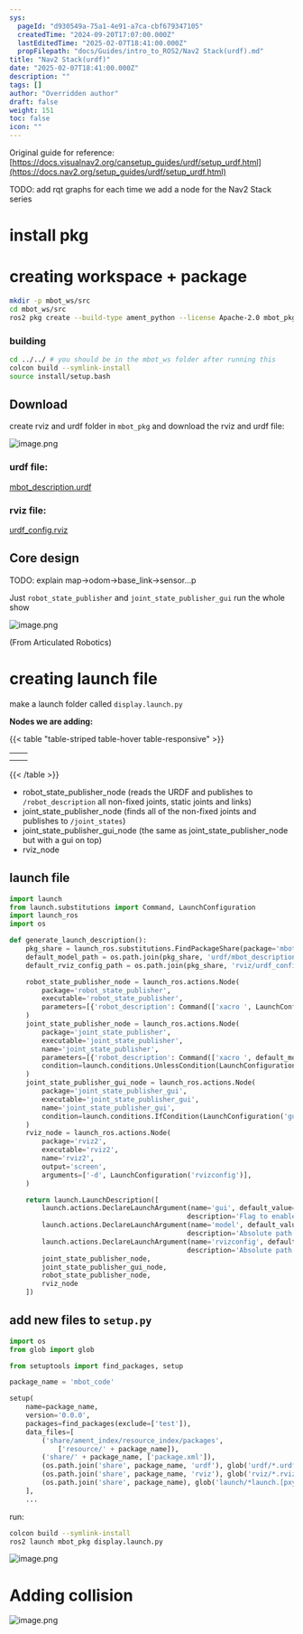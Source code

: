 ```yaml
---
sys:
  pageId: "d930549a-75a1-4e91-a7ca-cbf679347105"
  createdTime: "2024-09-20T17:07:00.000Z"
  lastEditedTime: "2025-02-07T18:41:00.000Z"
  propFilepath: "docs/Guides/intro_to_ROS2/Nav2 Stack(urdf).md"
title: "Nav2 Stack(urdf)"
date: "2025-02-07T18:41:00.000Z"
description: ""
tags: []
author: "Overridden author"
draft: false
weight: 151
toc: false
icon: ""
---
```


Original guide for reference: [https://docs.visualnav2.org/cansetup_guides/urdf/setup_urdf.html](https://docs.nav2.org/setup_guides/urdf/setup_urdf.html)

TODO: add rqt graphs for each time we add a node for the Nav2 Stack series

# install pkg

# creating workspace + package

```bash
mkdir -p mbot_ws/src
cd mbot_ws/src
ros2 pkg create --build-type ament_python --license Apache-2.0 mbot_pkg 
```

### building 

```bash
cd ../../ # you should be in the mbot_ws folder after running this
colcon build --symlink-install  
source install/setup.bash
```

## Download

create rviz and urdf folder in `mbot_pkg` and download the rviz and urdf file:

![image.png](https://prod-files-secure.s3.us-west-2.amazonaws.com/d518164a-d88e-44d1-a4ee-3adb3bd8bce0/60e8d4f3-bb68-4928-b682-3519bd67f0c9/image.png?X-Amz-Algorithm=AWS4-HMAC-SHA256&X-Amz-Content-Sha256=UNSIGNED-PAYLOAD&X-Amz-Credential=ASIAZI2LB466RSSOFVWX%2F20250426%2Fus-west-2%2Fs3%2Faws4_request&X-Amz-Date=20250426T200819Z&X-Amz-Expires=3600&X-Amz-Security-Token=IQoJb3JpZ2luX2VjELP%2F%2F%2F%2F%2F%2F%2F%2F%2F%2FwEaCXVzLXdlc3QtMiJGMEQCIHJneoGAJYve7pHK4I6UW9376E7DrshMH2gh6d6k1aMTAiAFdcV%2BJnIoGUk6f7jjRoY9hjYi8PIP5lSK70Zo%2BpTOqir%2FAwhMEAAaDDYzNzQyMzE4MzgwNSIMtg26typMBAsArB4wKtwDYcXHQppBrQCmKY58OzfJWAMTHYVaIPeVj%2BO9Jk%2BRkbxHvhkAUELLJJHGF0i4JJyzvVE9g6Xuup6pjBrlgQzmaFQDzblrhnzuQZD%2BEnS8gIRl1LIIFZIP4l%2FhP1YxwIoz%2BhkO1TfQcAWYqFR5BAN7YfAG3agONBg3zSEZ803ZTUyaAaR1qEhZ6zXSOC1oRVjm69UVHI1j4IoFhPBholJskhkvsKw1u2l4HFo37ypsxBKV3Ez4V%2BnKmfWgNiYM8rsCtIGdylyZ4bbRDRIxbLNSq47tmq576laNud%2F5y55FTQkSNA2YCy2Wq930FKfogTN4vbNjiYkc0BPtDdrLO%2FYFPsskwz32xYJJHMXjN0H5%2FGlLfcE1MfIZU%2FDD%2BdWnOBFlWN68iEFFCExDBKuzwZvBd49yQJMLC8I%2BVXnZ5L7T5P2eQTPmPzniCGy%2BxJr5wumH8OkIodVQdoSrrGvHndwTOYyZ2hDKRrXqAGQO0CG8PJhKPYh1WIcMurb9bAk5A82ansDJATbk5esj4AwYINrlRLEFEJslJ%2FukRBFTzD3CJfDBEQE%2F2S3SuL7oQU5YRca9XRbv6JdV6IegvqF9GQNNnak56MPN3m7wm0AR0oA3t7Bib055r1useLeMrfkwo920wAY6pgHJiAqtbbiuQj%2B0r5iYDW7JimQpIsqAsPlSiUQ4XfpyZ5jLahnJSepNp1NRnch9b1C877XWBqI14czF9VLwKiVWvekbPytaLHyxxOB%2F3SzeX0jUmzX87QNNN00IkGHQ8JXKnfskLIg8yzwUHiQ2PHkYEgqLTUm%2Ffeb1tGlO2MjjMyxzd2CBIavm3aEFPbrad%2FbA60s0MflfEcanAxtQalql8FhcS0Xo&X-Amz-Signature=db7f96b0f8c711e01c581c5af8260cc32dc276ce52e0514c6f38aa6a8cbc1969&X-Amz-SignedHeaders=host&x-id=GetObject)

### urdf file:

[mbot_description.urdf](https://prod-files-secure.s3.us-west-2.amazonaws.com/d518164a-d88e-44d1-a4ee-3adb3bd8bce0/3b2e2a2a-0671-42c6-9a27-600d8e1f6385/mbot_description.urdf?X-Amz-Algorithm=AWS4-HMAC-SHA256&X-Amz-Content-Sha256=UNSIGNED-PAYLOAD&X-Amz-Credential=ASIAZI2LB466RSSOFVWX%2F20250426%2Fus-west-2%2Fs3%2Faws4_request&X-Amz-Date=20250426T200819Z&X-Amz-Expires=3600&X-Amz-Security-Token=IQoJb3JpZ2luX2VjELP%2F%2F%2F%2F%2F%2F%2F%2F%2F%2FwEaCXVzLXdlc3QtMiJGMEQCIHJneoGAJYve7pHK4I6UW9376E7DrshMH2gh6d6k1aMTAiAFdcV%2BJnIoGUk6f7jjRoY9hjYi8PIP5lSK70Zo%2BpTOqir%2FAwhMEAAaDDYzNzQyMzE4MzgwNSIMtg26typMBAsArB4wKtwDYcXHQppBrQCmKY58OzfJWAMTHYVaIPeVj%2BO9Jk%2BRkbxHvhkAUELLJJHGF0i4JJyzvVE9g6Xuup6pjBrlgQzmaFQDzblrhnzuQZD%2BEnS8gIRl1LIIFZIP4l%2FhP1YxwIoz%2BhkO1TfQcAWYqFR5BAN7YfAG3agONBg3zSEZ803ZTUyaAaR1qEhZ6zXSOC1oRVjm69UVHI1j4IoFhPBholJskhkvsKw1u2l4HFo37ypsxBKV3Ez4V%2BnKmfWgNiYM8rsCtIGdylyZ4bbRDRIxbLNSq47tmq576laNud%2F5y55FTQkSNA2YCy2Wq930FKfogTN4vbNjiYkc0BPtDdrLO%2FYFPsskwz32xYJJHMXjN0H5%2FGlLfcE1MfIZU%2FDD%2BdWnOBFlWN68iEFFCExDBKuzwZvBd49yQJMLC8I%2BVXnZ5L7T5P2eQTPmPzniCGy%2BxJr5wumH8OkIodVQdoSrrGvHndwTOYyZ2hDKRrXqAGQO0CG8PJhKPYh1WIcMurb9bAk5A82ansDJATbk5esj4AwYINrlRLEFEJslJ%2FukRBFTzD3CJfDBEQE%2F2S3SuL7oQU5YRca9XRbv6JdV6IegvqF9GQNNnak56MPN3m7wm0AR0oA3t7Bib055r1useLeMrfkwo920wAY6pgHJiAqtbbiuQj%2B0r5iYDW7JimQpIsqAsPlSiUQ4XfpyZ5jLahnJSepNp1NRnch9b1C877XWBqI14czF9VLwKiVWvekbPytaLHyxxOB%2F3SzeX0jUmzX87QNNN00IkGHQ8JXKnfskLIg8yzwUHiQ2PHkYEgqLTUm%2Ffeb1tGlO2MjjMyxzd2CBIavm3aEFPbrad%2FbA60s0MflfEcanAxtQalql8FhcS0Xo&X-Amz-Signature=f79f5eb10227a59bd4d360a0140ce99b867fd6caaa8cba34b364bf8fbadee61e&X-Amz-SignedHeaders=host&x-id=GetObject)

### rviz file:

[urdf_config.rviz](https://prod-files-secure.s3.us-west-2.amazonaws.com/d518164a-d88e-44d1-a4ee-3adb3bd8bce0/883b4535-a297-4d3c-87a4-6a90962c0695/urdf_config.rviz?X-Amz-Algorithm=AWS4-HMAC-SHA256&X-Amz-Content-Sha256=UNSIGNED-PAYLOAD&X-Amz-Credential=ASIAZI2LB466RSSOFVWX%2F20250426%2Fus-west-2%2Fs3%2Faws4_request&X-Amz-Date=20250426T200819Z&X-Amz-Expires=3600&X-Amz-Security-Token=IQoJb3JpZ2luX2VjELP%2F%2F%2F%2F%2F%2F%2F%2F%2F%2FwEaCXVzLXdlc3QtMiJGMEQCIHJneoGAJYve7pHK4I6UW9376E7DrshMH2gh6d6k1aMTAiAFdcV%2BJnIoGUk6f7jjRoY9hjYi8PIP5lSK70Zo%2BpTOqir%2FAwhMEAAaDDYzNzQyMzE4MzgwNSIMtg26typMBAsArB4wKtwDYcXHQppBrQCmKY58OzfJWAMTHYVaIPeVj%2BO9Jk%2BRkbxHvhkAUELLJJHGF0i4JJyzvVE9g6Xuup6pjBrlgQzmaFQDzblrhnzuQZD%2BEnS8gIRl1LIIFZIP4l%2FhP1YxwIoz%2BhkO1TfQcAWYqFR5BAN7YfAG3agONBg3zSEZ803ZTUyaAaR1qEhZ6zXSOC1oRVjm69UVHI1j4IoFhPBholJskhkvsKw1u2l4HFo37ypsxBKV3Ez4V%2BnKmfWgNiYM8rsCtIGdylyZ4bbRDRIxbLNSq47tmq576laNud%2F5y55FTQkSNA2YCy2Wq930FKfogTN4vbNjiYkc0BPtDdrLO%2FYFPsskwz32xYJJHMXjN0H5%2FGlLfcE1MfIZU%2FDD%2BdWnOBFlWN68iEFFCExDBKuzwZvBd49yQJMLC8I%2BVXnZ5L7T5P2eQTPmPzniCGy%2BxJr5wumH8OkIodVQdoSrrGvHndwTOYyZ2hDKRrXqAGQO0CG8PJhKPYh1WIcMurb9bAk5A82ansDJATbk5esj4AwYINrlRLEFEJslJ%2FukRBFTzD3CJfDBEQE%2F2S3SuL7oQU5YRca9XRbv6JdV6IegvqF9GQNNnak56MPN3m7wm0AR0oA3t7Bib055r1useLeMrfkwo920wAY6pgHJiAqtbbiuQj%2B0r5iYDW7JimQpIsqAsPlSiUQ4XfpyZ5jLahnJSepNp1NRnch9b1C877XWBqI14czF9VLwKiVWvekbPytaLHyxxOB%2F3SzeX0jUmzX87QNNN00IkGHQ8JXKnfskLIg8yzwUHiQ2PHkYEgqLTUm%2Ffeb1tGlO2MjjMyxzd2CBIavm3aEFPbrad%2FbA60s0MflfEcanAxtQalql8FhcS0Xo&X-Amz-Signature=ef6ed7910ed31327ad8ad769136243c2b4f0d180aa449f4a1ef88601ef4c21eb&X-Amz-SignedHeaders=host&x-id=GetObject)

## Core design

TODO: explain map→odom→base_link→sensor…p

Just `robot_state_publisher` and `joint_state_publisher_gui` run the whole show

![image.png](https://prod-files-secure.s3.us-west-2.amazonaws.com/d518164a-d88e-44d1-a4ee-3adb3bd8bce0/64f4a3b8-f3c0-4033-b559-14312f915650/image.png?X-Amz-Algorithm=AWS4-HMAC-SHA256&X-Amz-Content-Sha256=UNSIGNED-PAYLOAD&X-Amz-Credential=ASIAZI2LB466RSSOFVWX%2F20250426%2Fus-west-2%2Fs3%2Faws4_request&X-Amz-Date=20250426T200819Z&X-Amz-Expires=3600&X-Amz-Security-Token=IQoJb3JpZ2luX2VjELP%2F%2F%2F%2F%2F%2F%2F%2F%2F%2FwEaCXVzLXdlc3QtMiJGMEQCIHJneoGAJYve7pHK4I6UW9376E7DrshMH2gh6d6k1aMTAiAFdcV%2BJnIoGUk6f7jjRoY9hjYi8PIP5lSK70Zo%2BpTOqir%2FAwhMEAAaDDYzNzQyMzE4MzgwNSIMtg26typMBAsArB4wKtwDYcXHQppBrQCmKY58OzfJWAMTHYVaIPeVj%2BO9Jk%2BRkbxHvhkAUELLJJHGF0i4JJyzvVE9g6Xuup6pjBrlgQzmaFQDzblrhnzuQZD%2BEnS8gIRl1LIIFZIP4l%2FhP1YxwIoz%2BhkO1TfQcAWYqFR5BAN7YfAG3agONBg3zSEZ803ZTUyaAaR1qEhZ6zXSOC1oRVjm69UVHI1j4IoFhPBholJskhkvsKw1u2l4HFo37ypsxBKV3Ez4V%2BnKmfWgNiYM8rsCtIGdylyZ4bbRDRIxbLNSq47tmq576laNud%2F5y55FTQkSNA2YCy2Wq930FKfogTN4vbNjiYkc0BPtDdrLO%2FYFPsskwz32xYJJHMXjN0H5%2FGlLfcE1MfIZU%2FDD%2BdWnOBFlWN68iEFFCExDBKuzwZvBd49yQJMLC8I%2BVXnZ5L7T5P2eQTPmPzniCGy%2BxJr5wumH8OkIodVQdoSrrGvHndwTOYyZ2hDKRrXqAGQO0CG8PJhKPYh1WIcMurb9bAk5A82ansDJATbk5esj4AwYINrlRLEFEJslJ%2FukRBFTzD3CJfDBEQE%2F2S3SuL7oQU5YRca9XRbv6JdV6IegvqF9GQNNnak56MPN3m7wm0AR0oA3t7Bib055r1useLeMrfkwo920wAY6pgHJiAqtbbiuQj%2B0r5iYDW7JimQpIsqAsPlSiUQ4XfpyZ5jLahnJSepNp1NRnch9b1C877XWBqI14czF9VLwKiVWvekbPytaLHyxxOB%2F3SzeX0jUmzX87QNNN00IkGHQ8JXKnfskLIg8yzwUHiQ2PHkYEgqLTUm%2Ffeb1tGlO2MjjMyxzd2CBIavm3aEFPbrad%2FbA60s0MflfEcanAxtQalql8FhcS0Xo&X-Amz-Signature=99aefe037c9461ee6a561337a1aae860ffbc2e6016b88faa96052354bf22851b&X-Amz-SignedHeaders=host&x-id=GetObject)

(From Articulated Robotics)

# creating launch file

make a launch folder called `display.launch.py`

**Nodes we are adding:**

{{< table "table-striped table-hover table-responsive" >}}

|   |   |
| - | - |
|   |   |
|   |   |

{{< /table >}}

- robot_state_publisher_node (reads the URDF and publishes to `/robot_description` all non-fixed joints, static joints and links)
- joint_state_publisher_node (finds all of the non-fixed joints and publishes to `/joint_states`)
- joint_state_publisher_gui_node (the same as joint_state_publisher_node but with a gui on top)
- rviz_node

## launch file

```python
import launch
from launch.substitutions import Command, LaunchConfiguration
import launch_ros
import os

def generate_launch_description():
    pkg_share = launch_ros.substitutions.FindPackageShare(package='mbot_pkg').find('mbot_pkg')
    default_model_path = os.path.join(pkg_share, 'urdf/mbot_description.urdf')
    default_rviz_config_path = os.path.join(pkg_share, 'rviz/urdf_config.rviz')

    robot_state_publisher_node = launch_ros.actions.Node(
        package='robot_state_publisher',
        executable='robot_state_publisher',
        parameters=[{'robot_description': Command(['xacro ', LaunchConfiguration('model')])}]
    )
    joint_state_publisher_node = launch_ros.actions.Node(
        package='joint_state_publisher',
        executable='joint_state_publisher',
        name='joint_state_publisher',
        parameters=[{'robot_description': Command(['xacro ', default_model_path])}],
        condition=launch.conditions.UnlessCondition(LaunchConfiguration('gui'))
    )
    joint_state_publisher_gui_node = launch_ros.actions.Node(
        package='joint_state_publisher_gui',
        executable='joint_state_publisher_gui',
        name='joint_state_publisher_gui',
        condition=launch.conditions.IfCondition(LaunchConfiguration('gui'))
    )
    rviz_node = launch_ros.actions.Node(
        package='rviz2',
        executable='rviz2',
        name='rviz2',
        output='screen',
        arguments=['-d', LaunchConfiguration('rvizconfig')],
    )

    return launch.LaunchDescription([
        launch.actions.DeclareLaunchArgument(name='gui', default_value='True',
                                            description='Flag to enable joint_state_publisher_gui'),
        launch.actions.DeclareLaunchArgument(name='model', default_value=default_model_path,
                                            description='Absolute path to robot urdf file'),
        launch.actions.DeclareLaunchArgument(name='rvizconfig', default_value=default_rviz_config_path,
                                            description='Absolute path to rviz config file'),
        joint_state_publisher_node,
        joint_state_publisher_gui_node,
        robot_state_publisher_node,
        rviz_node
    ])
```

## add new files to `setup.py` 

```python
import os
from glob import glob

from setuptools import find_packages, setup

package_name = 'mbot_code'

setup(
    name=package_name,
    version='0.0.0',
    packages=find_packages(exclude=['test']),
    data_files=[
        ('share/ament_index/resource_index/packages',
            ['resource/' + package_name]),
        ('share/' + package_name, ['package.xml']),
        (os.path.join('share', package_name, 'urdf'), glob('urdf/*.urdf')),
        (os.path.join('share', package_name, 'rviz'), glob('rviz/*.rviz*')),
        (os.path.join('share', package_name), glob('launch/*launch.[pxy][yma]*')),
    ],
    ...
```

run:

```bash
colcon build --symlink-install
ros2 launch mbot_pkg display.launch.py
```

![image.png](https://prod-files-secure.s3.us-west-2.amazonaws.com/d518164a-d88e-44d1-a4ee-3adb3bd8bce0/98177d9e-161f-4928-ab62-342d42c35cff/image.png?X-Amz-Algorithm=AWS4-HMAC-SHA256&X-Amz-Content-Sha256=UNSIGNED-PAYLOAD&X-Amz-Credential=ASIAZI2LB466RSSOFVWX%2F20250426%2Fus-west-2%2Fs3%2Faws4_request&X-Amz-Date=20250426T200819Z&X-Amz-Expires=3600&X-Amz-Security-Token=IQoJb3JpZ2luX2VjELP%2F%2F%2F%2F%2F%2F%2F%2F%2F%2FwEaCXVzLXdlc3QtMiJGMEQCIHJneoGAJYve7pHK4I6UW9376E7DrshMH2gh6d6k1aMTAiAFdcV%2BJnIoGUk6f7jjRoY9hjYi8PIP5lSK70Zo%2BpTOqir%2FAwhMEAAaDDYzNzQyMzE4MzgwNSIMtg26typMBAsArB4wKtwDYcXHQppBrQCmKY58OzfJWAMTHYVaIPeVj%2BO9Jk%2BRkbxHvhkAUELLJJHGF0i4JJyzvVE9g6Xuup6pjBrlgQzmaFQDzblrhnzuQZD%2BEnS8gIRl1LIIFZIP4l%2FhP1YxwIoz%2BhkO1TfQcAWYqFR5BAN7YfAG3agONBg3zSEZ803ZTUyaAaR1qEhZ6zXSOC1oRVjm69UVHI1j4IoFhPBholJskhkvsKw1u2l4HFo37ypsxBKV3Ez4V%2BnKmfWgNiYM8rsCtIGdylyZ4bbRDRIxbLNSq47tmq576laNud%2F5y55FTQkSNA2YCy2Wq930FKfogTN4vbNjiYkc0BPtDdrLO%2FYFPsskwz32xYJJHMXjN0H5%2FGlLfcE1MfIZU%2FDD%2BdWnOBFlWN68iEFFCExDBKuzwZvBd49yQJMLC8I%2BVXnZ5L7T5P2eQTPmPzniCGy%2BxJr5wumH8OkIodVQdoSrrGvHndwTOYyZ2hDKRrXqAGQO0CG8PJhKPYh1WIcMurb9bAk5A82ansDJATbk5esj4AwYINrlRLEFEJslJ%2FukRBFTzD3CJfDBEQE%2F2S3SuL7oQU5YRca9XRbv6JdV6IegvqF9GQNNnak56MPN3m7wm0AR0oA3t7Bib055r1useLeMrfkwo920wAY6pgHJiAqtbbiuQj%2B0r5iYDW7JimQpIsqAsPlSiUQ4XfpyZ5jLahnJSepNp1NRnch9b1C877XWBqI14czF9VLwKiVWvekbPytaLHyxxOB%2F3SzeX0jUmzX87QNNN00IkGHQ8JXKnfskLIg8yzwUHiQ2PHkYEgqLTUm%2Ffeb1tGlO2MjjMyxzd2CBIavm3aEFPbrad%2FbA60s0MflfEcanAxtQalql8FhcS0Xo&X-Amz-Signature=94a877818572461c6c8161cd6931aff7eef25af0389739395780106bb132318e&X-Amz-SignedHeaders=host&x-id=GetObject)

# Adding collision

![image.png](https://prod-files-secure.s3.us-west-2.amazonaws.com/d518164a-d88e-44d1-a4ee-3adb3bd8bce0/6c70e3ae-bba2-425a-8727-0c3370140bcf/image.png?X-Amz-Algorithm=AWS4-HMAC-SHA256&X-Amz-Content-Sha256=UNSIGNED-PAYLOAD&X-Amz-Credential=ASIAZI2LB466RSSOFVWX%2F20250426%2Fus-west-2%2Fs3%2Faws4_request&X-Amz-Date=20250426T200819Z&X-Amz-Expires=3600&X-Amz-Security-Token=IQoJb3JpZ2luX2VjELP%2F%2F%2F%2F%2F%2F%2F%2F%2F%2FwEaCXVzLXdlc3QtMiJGMEQCIHJneoGAJYve7pHK4I6UW9376E7DrshMH2gh6d6k1aMTAiAFdcV%2BJnIoGUk6f7jjRoY9hjYi8PIP5lSK70Zo%2BpTOqir%2FAwhMEAAaDDYzNzQyMzE4MzgwNSIMtg26typMBAsArB4wKtwDYcXHQppBrQCmKY58OzfJWAMTHYVaIPeVj%2BO9Jk%2BRkbxHvhkAUELLJJHGF0i4JJyzvVE9g6Xuup6pjBrlgQzmaFQDzblrhnzuQZD%2BEnS8gIRl1LIIFZIP4l%2FhP1YxwIoz%2BhkO1TfQcAWYqFR5BAN7YfAG3agONBg3zSEZ803ZTUyaAaR1qEhZ6zXSOC1oRVjm69UVHI1j4IoFhPBholJskhkvsKw1u2l4HFo37ypsxBKV3Ez4V%2BnKmfWgNiYM8rsCtIGdylyZ4bbRDRIxbLNSq47tmq576laNud%2F5y55FTQkSNA2YCy2Wq930FKfogTN4vbNjiYkc0BPtDdrLO%2FYFPsskwz32xYJJHMXjN0H5%2FGlLfcE1MfIZU%2FDD%2BdWnOBFlWN68iEFFCExDBKuzwZvBd49yQJMLC8I%2BVXnZ5L7T5P2eQTPmPzniCGy%2BxJr5wumH8OkIodVQdoSrrGvHndwTOYyZ2hDKRrXqAGQO0CG8PJhKPYh1WIcMurb9bAk5A82ansDJATbk5esj4AwYINrlRLEFEJslJ%2FukRBFTzD3CJfDBEQE%2F2S3SuL7oQU5YRca9XRbv6JdV6IegvqF9GQNNnak56MPN3m7wm0AR0oA3t7Bib055r1useLeMrfkwo920wAY6pgHJiAqtbbiuQj%2B0r5iYDW7JimQpIsqAsPlSiUQ4XfpyZ5jLahnJSepNp1NRnch9b1C877XWBqI14czF9VLwKiVWvekbPytaLHyxxOB%2F3SzeX0jUmzX87QNNN00IkGHQ8JXKnfskLIg8yzwUHiQ2PHkYEgqLTUm%2Ffeb1tGlO2MjjMyxzd2CBIavm3aEFPbrad%2FbA60s0MflfEcanAxtQalql8FhcS0Xo&X-Amz-Signature=a77468e7e77beeff45ef44b5fd5f850ca82126d2f7964a29f2e5510b192d66db&X-Amz-SignedHeaders=host&x-id=GetObject)
